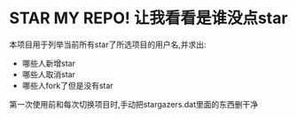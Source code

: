 # STAR MY REPO! 让我看看是谁没点star
本项目用于列举当前所有star了所选项目的用户名,并求出:  
- 哪些人新增star  
- 哪些人取消star  
- 哪些人fork了但是没有star  

第一次使用前和每次切换项目时,手动把stargazers.dat里面的东西删干净  

